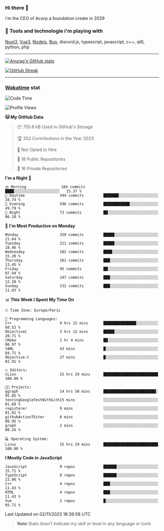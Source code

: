 ### Hi there 👋

i'm the CEO of Acorp a foundation create in 2029  

### 🧰 Tools and technologie i'm playing with

[Nuxt3](https://nuxt.com), [Vue3](https://vuejs.org/), [Nodejs](https://nodejs.org), [Bun](https://bun.sh/), discord.js, typescript, javascript, c++, qt6, python, php

---

[![Anurag's GitHub stats](https://github-readme-stats.vercel.app/api?username=ackimixs&show_icons=true&theme=github_dark&count_private=true)](https://www.ackimixs.xyz)

[![GitHub Streak](https://github-readme-streak-stats.herokuapp.com?user=Ackimixs&theme=github-dark-blue&date_format=j%20M%5B%20Y%5D&mode=weekly)](https://git.io/streak-stats)

---
 
 ### [Wakatime](https://wakatime.com/) stat

<!--START_SECTION:waka-->
![Code Time](http://img.shields.io/badge/Code%20Time-824%20hrs%2019%20mins-blue)

![Profile Views](http://img.shields.io/badge/Profile%20Views-0-blue)

**🐱 My GitHub Data** 

> 📦 755.8 kB Used in GitHub's Storage 
 > 
> 🏆 352 Contributions in the Year 2023
 > 
> 🚫 Not Opted to Hire
 > 
> 📜 18 Public Repositories 
 > 
> 🔑 16 Private Repositories 
 > 
**I'm a Night 🦉** 

```text
🌞 Morning                184 commits         ████░░░░░░░░░░░░░░░░░░░░░   15.37 % 
🌆 Daytime                344 commits         ███████░░░░░░░░░░░░░░░░░░   28.74 % 
🌃 Evening                596 commits         ████████████░░░░░░░░░░░░░   49.79 % 
🌙 Night                  73 commits          ██░░░░░░░░░░░░░░░░░░░░░░░   06.10 % 
```
📅 **I'm Most Productive on Monday** 

```text
Monday                   259 commits         █████░░░░░░░░░░░░░░░░░░░░   21.64 % 
Tuesday                  221 commits         █████░░░░░░░░░░░░░░░░░░░░   18.46 % 
Wednesday                182 commits         ████░░░░░░░░░░░░░░░░░░░░░   15.20 % 
Thursday                 161 commits         ███░░░░░░░░░░░░░░░░░░░░░░   13.45 % 
Friday                   95 commits          ██░░░░░░░░░░░░░░░░░░░░░░░   07.94 % 
Saturday                 147 commits         ███░░░░░░░░░░░░░░░░░░░░░░   12.28 % 
Sunday                   132 commits         ███░░░░░░░░░░░░░░░░░░░░░░   11.03 % 
```


📊 **This Week I Spent My Time On** 

```text
🕑︎ Time Zone: Europe/Paris

💬 Programming Languages: 
C++                      9 hrs 22 mins       ███████████████░░░░░░░░░░   60.52 % 
ObjectiveC               3 hrs 12 mins       █████░░░░░░░░░░░░░░░░░░░░   20.71 % 
CMake                    1 hr 4 mins         ██░░░░░░░░░░░░░░░░░░░░░░░   06.97 % 
YAML                     43 mins             █░░░░░░░░░░░░░░░░░░░░░░░░   04.71 % 
Objective-C              27 mins             █░░░░░░░░░░░░░░░░░░░░░░░░   02.91 % 

🔥 Editors: 
CLion                    15 hrs 29 mins      █████████████████████████   100.00 % 

🐱‍💻 Projects: 
ggraph                   14 hrs 50 mins      ████████████████████████░   95.85 % 
testingGoogleTestWithGith15 mins             ░░░░░░░░░░░░░░░░░░░░░░░░░   01.69 % 
registerer               9 mins              ░░░░░░░░░░░░░░░░░░░░░░░░░   01.02 % 
githubActionTEster       8 mins              ░░░░░░░░░░░░░░░░░░░░░░░░░   00.95 % 
graph                    2 mins              ░░░░░░░░░░░░░░░░░░░░░░░░░   00.26 % 

💻 Operating System: 
Linux                    15 hrs 29 mins      █████████████████████████   100.00 % 
```

**I Mostly Code in JavaScript** 

```text
JavaScript               9 repos             ██████░░░░░░░░░░░░░░░░░░░   25.71 % 
TypeScript               8 repos             ██████░░░░░░░░░░░░░░░░░░░   22.86 % 
C++                      4 repos             ███░░░░░░░░░░░░░░░░░░░░░░   11.43 % 
HTML                     4 repos             ███░░░░░░░░░░░░░░░░░░░░░░   11.43 % 
Vue                      2 repos             █░░░░░░░░░░░░░░░░░░░░░░░░   05.71 % 
```




 Last Updated on 02/11/2023 18:39:58 UTC
<!--END_SECTION:waka-->

> **Note**
> Stats dosn't indicate my skill or level in any language or tools
